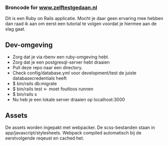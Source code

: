 ### Broncode for www.zelftestgedaan.nl


Dit is een Ruby on Rails applicatie. Mocht je daar geen ervaring mee hebben dan raad ik aan om eerst een tutorial te volgen voordat je hiermee aan de slag gaat.


## Dev-omgeving

* Zorg dat je via rbenv een ruby-omgeving hebt. 
* Zorg dat je een postgresql-server hebt draaien
* Pull deze repo naar een directory.
* Check config/database.yml voor development/test de juiste databasecredentials heeft
* $ bin/rails db:migrate
* $ bin/rails test <- moet foutloos runnen
* $ bin/rails s 
* Nu heb je een lokale server draaien op localhost:3000

## Assets
De assets worden ingepakt met webpacker. De scss-bestanden staan in app/javascript/stylesheets.
Webpack compiled automatisch bij de eerstvolgende reqeust en cached het.
